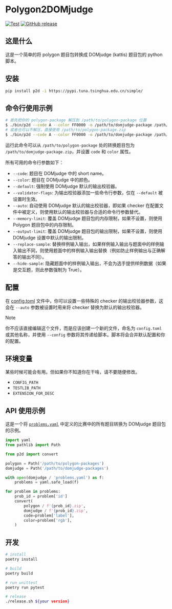 # Polygon2DOMjudge

[![Test][gh-test-badge]][gh-test]
[![GitHub release][gh-release-badge]][gh-release]

## 这是什么

这是一个简单的将 polygon 题目包转换成 DOMjudge (kattis) 题目包的 python 脚本。

## 安装

```bash
pip install p2d -i https://pypi.tuna.tsinghua.edu.cn/simple/
```

## 命令行使用示例

```bash
# 首先把你的 polygon-package 解压到 /path/to/polygon-package 位置
$ ./bin/p2d --code A --color FF0000 -o /path/to/domjudge-package /path/to/polygon-package
# 或者也可以不解压，直接使用 /path/to/polygon-package.zip
$ ./bin/p2d --code A --color FF0000 -o /path/to/domjudge-package /path/to/polygon-package.zip
```

运行此命令可以从 `/path/to/polygon-package` 处的转换题目包为 `/path/to/domjudge-package.zip`，并设置  `code` 和 `color` 属性。

所有可用的命令行参数如下：

- `--code`: 题目在 DOMjudge 中的 short name。
- `--color`: 题目在 DOMjudge 中的颜色。
- `--default`: 强制使用 DOMjudge 默认的输出校验器。
- `--validator-flags`: 为输出校验器添加一些命令行参数，仅在 `--default` 被设置时生效。
- `--auto`: 自动使用 DOMjudge 默认的输出校验器，即如果 checker 在配置文件中被定义，则使用默认的输出校验器与合适的命令行参数替代。
- `--memory-limit`: 覆盖 DOMjudge 题目包的内存限制，如果不设置，则使用 Polygon 题目包中的内存限制。
- `--output-limit`: 覆盖 DOMjudge 题目包的输出限制，如果不设置，则使用 DOMjudge 设置中默认的输出限制。
- `--replace-sample`: 替换样例输入输出，如果样例输入输出与题面中的样例输入输出不同，则使用题面中的样例输入输出替换（例如防止样例输出与正确解答的输出不同）。
- `--hide-sample`: 隐藏题面中的样例输入输出，不会为选手提供样例数据（如果是交互题，则此参数强制为 True）。

## 配置

在 [config.toml](./p2d/asset/config.toml) 文件中，你可以设置一些特殊的 checker 的输出校验器参数，这会在 `--auto` 参数被设置时用来将 checker 替换为默认的输出校验器。

> [!NOTE]
> 你不应该直接编辑这个文件，而是应该创建一个新的文件，命名为 `config.toml` 或其他名称，并使用 `--config` 参数将其传递给脚本。脚本将会合并默认配置和你的配置。

## 环境变量

某些时候可能会有用。但如果你不知道你在干啥，请不要随便修改。

- `CONFIG_PATH`
- `TESTLIB_PATH`
- `EXTENSION_FOR_DESC`

## API 使用示例

这是一个将 [`problems.yaml`](https://ccs-specs.icpc.io/draft/contest_package#problemsyaml) 中定义的比赛中的所有题目转换为 DOMjudge 题目包的示例。

```python
import yaml
from pathlib import Path

from p2d import convert

polygon = Path('/path/to/polygon-packages')
domjudge = Path('/path/to/domjudge-packages')

with open(domjudge / 'problems.yaml') as f:
    problems = yaml.safe_load(f)

for problem in problems:
    prob_id = problem['id']
    convert(
        polygon / f'{prob_id}.zip',
        domjudge / f'{prob_id}.zip',
        code=problem['label'],
        color=problem['rgb'],
    )
```

## 开发

```bash
# install
poetry install

# build
poetry build

# run unittest
poetry run pytest

# release
./release.sh ${your version}
```

[gh-test-badge]: https://github.com/cn-xcpc-tools/Polygon2DOMjudge/actions/workflows/test.yml/badge.svg
[gh-test]: https://github.com/cn-xcpc-tools/Polygon2DOMjudge/actions/workflows/test.yml
[gh-release-badge]: https://img.shields.io/github/release/cn-xcpc-tools/Polygon2DOMjudge.svg
[gh-release]: https://GitHub.com/cn-xcpc-tools/Polygon2DOMjudge/releases/
